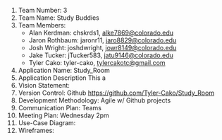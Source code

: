 1. Team Number: 3
2. Team Name: Study Buddies
3. Team Members:
	- Alan Kerdman: chskrds1, alke7869@colorado.edu 
	- Jaron Rothbaum: jaronr11, jaro8829@colorado.edu
	- Josh Wright: joshdwright, jowr8149@colorado.edu
 	- Jake Tucker: jTucker583, jatu9146@colorado.edu
	- Tyler Cako: tyler-cako, tylercakotc@gmail.com
4. Application Name: Study_Room
5. Application Description
	This a
6. Vision Statement:
7. Version Control: Github https://github.com/Tyler-Cako/Study_Room
8. Development Methodology: Agile w/ Github projects
9. Communication Plan: Teams
10. Meeting Plan: Wednesday 2pm
11. Use-Case Diagram:
12. Wireframes:
